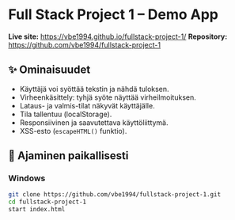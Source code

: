 # Full Stack Project 1 – Demo App

**Live site:** https://vbe1994.github.io/fullstack-project-1/
**Repository:** https://github.com/vbe1994/fullstack-project-1  

## ✨ Ominaisuudet
- Käyttäjä voi syöttää tekstin ja nähdä tuloksen.
- Virheenkäsittely: tyhjä syöte näyttää virheilmoituksen.
- Lataus- ja valmis-tilat näkyvät käyttäjälle.
- Tila tallentuu (localStorage).
- Responsiivinen ja saavutettava käyttöliittymä.
- XSS-esto (`escapeHTML()` funktio).

## 🚀 Ajaminen paikallisesti
### Windows
```bash
git clone https://github.com/vbe1994/fullstack-project-1.git
cd fullstack-project-1
start index.html
